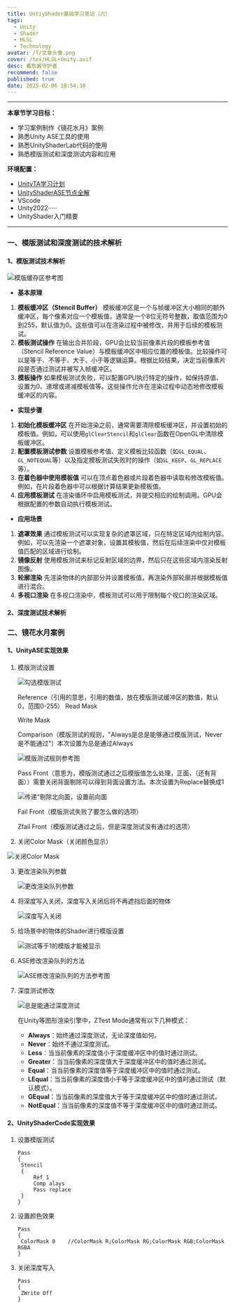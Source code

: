 ```yaml
---
title: UntiyShader基础学习笔记（六）
tags:
  - Unity
  - Shader
  - HLSL
  - Technology
avatar: /T/文章头像.png
cover: /tex/HLSL+Unity.avif
desc: 番茄酱守护者
recommend: false
published: true
date: 2025-02-06 18:54:38
---
```


---

**本章节学习目标：** 

- 学习案例制作《镜花水月》案例
- 熟悉Unity ASE工具的使用
- 熟悉UnityShaderLab代码的使用
- 熟悉模版测试和深度测试内容和应用



**环境配置：**

- [UnityTA学习计划](http://localhost:4000/2024/12/18/%E5%85%B6%E4%BB%96/UnityTA%E5%AD%A6%E4%B9%A0%E8%AE%A1%E5%88%92/)
- [UnityShaderASE节点全解](https://blog.maoxiang.site/2024/12/18/Shader/UnityShaderASE%E8%8A%82%E7%82%B9%E5%85%A8%E8%A7%A3/)
- VScode
- Unity2022·····
- UnityShader入门精要

___

### 一、模版测试和深度测试的技术解析

#### 1、模版测试技术解析

![模版缓存区参考图](/Blog/posts/2025-2/image-20250208104756670.avif)

- **基本原理**

1. **模板缓冲区（Stencil Buffer）**
   模板缓冲区是一个与帧缓冲区大小相同的额外缓冲区，每个像素对应一个模板值，通常是一个8位无符号整数，取值范围为0到255，默认值为0。这些值可以在渲染过程中被修改，并用于后续的模板测试。
2. **模板测试操作**
   在输出合并阶段，GPU会比较当前像素片段的模板参考值（Stencil Reference Value）与模板缓冲区中相应位置的模板值。比较操作可以是等于、不等于、大于、小于等逻辑运算。根据比较结果，决定当前像素片段是否通过测试并被写入帧缓冲区。
3. **模板操作**
   如果模板测试失败，可以配置GPU执行特定的操作，如保持原值、设置为0、递增或递减模板值等。这些操作允许在渲染过程中动态地修改模板缓冲区的内容。

- **实现步骤**

1. **初始化模板缓冲区**
   在开始渲染之前，通常需要清除模板缓冲区，并设置初始的模板值。例如，可以使用`glClearStencil`和`glClear`函数在OpenGL中清除模板缓冲区。
2. **配置模板测试参数**
   设置模板参考值、定义模板比较函数（如`GL_EQUAL`、`GL_NOTEQUAL`等）以及指定模板测试失败时的操作（如`GL_KEEP`、`GL_REPLACE`等）。
3. **在着色器中使用模板值**
   可以在顶点着色器或片段着色器中读取和修改模板值。例如，在片段着色器中可以根据计算结果更新模板值。
4. **应用模板测试**
   在渲染循环中启用模板测试，并提交相应的绘制调用。GPU会根据配置的参数自动执行模板测试。

- **应用场景**

1. **遮罩效果**
   通过模板测试可以实现复杂的遮罩区域，只在特定区域内绘制内容。例如，可以先渲染一个遮罩对象，设置其模板值，然后在后续渲染中仅对模板值匹配的区域进行绘制。
2. **镜像反射**
   使用模板测试来标记反射区域的边界，然后只在这些区域内渲染反射图像。
3. **轮廓渲染**
   先渲染物体的内部部分并设置模板值，再渲染外部轮廓并根据模板值进行混合。
4. **多视口渲染**
   在多视口渲染中，模板测试可以用于限制每个视口的渲染区域。



#### 2、深度测试技术解析

### 二、镜花水月案例

#### 1、UnityASE实现效果

1. 模版测试设置

   ![勾选模版测试](/Blog/posts/2025-2/image-20250208105308509.avif)

   Reference（引用的意思，引用的数值，放在模版测试缓冲区的数值，默认0，范围0-255）
   Read Mask

   Write Mask

   Comparison（模版测试的规则，"Always是总是能够通过模版测试，Never是不能通过"）本次设置为总是通过Always

   ![模版测试规则参考图](/Blog/posts/2025-2/image-20250208110240681.avif)

   Pass  Front（意思为，模版测试通过之后模版值怎么处理，正面，（还有背面））需要关闭背面剔除可以得到背面设置方法。本次设置为Replace替换成1

   ![传递“剔除北向面，设置前向面](/Blog/posts/2025-2/image-20250208111147271.avif)

   Fail Front（模版测试失败了要怎么做的选项）

   Zfail Front（模版测试通过之后，但是深度测试没有通过的选项）

2.  关闭Color Mask（关闭颜色显示）

   ![关闭Color Mask](/Blog/posts/2025-2/image-20250208112111486.avif)

3. 更改渲染队列参数

   ![更改渲染队列参数](/Blog/posts/2025-2/image-20250208112546955.avif)

4. 将深度写入关闭，深度写入关闭后将不再遮挡后面的物体

   ![深度写入关闭](/Blog/posts/2025-2/image-20250208112729412.avif)

5. 给场景中的物体的Shader进行模版设置

   ![测试等于1的模版才能被显示](/Blog/posts/2025-2/image-20250208113055056.avif)

6. ASE修改渲染队列的方法

   ![ASE修改渲染队列的方法参考图](/Blog/posts/2025-2/image-20250208113703247.avif)

7. 深度测试修改

   ![总是能通过深度测试](/Blog/posts/2025-2/image-20250208114442715.avif)

   在Unity等图形渲染引擎中，ZTest Mode通常有以下几种模式：

   - **Always**：始终通过深度测试，无论深度值如何。
   - **Never**：始终不通过深度测试。
   - **Less**：当当前像素的深度值小于深度缓冲区中的值时通过测试。
   - **Greater**：当当前像素的深度值大于深度缓冲区中的值时通过测试。
   - **Equal**：当当前像素的深度值等于深度缓冲区中的值时通过测试。
   - **LEqual**：当当前像素的深度值小于等于深度缓冲区中的值时通过测试（默认模式）。
   - **GEqual**：当当前像素的深度值大于等于深度缓冲区中的值时通过测试。
   - **NotEqual**：当当前像素的深度值不等于深度缓冲区中的值时通过测试。

#### 2、UnityShaderCode实现效果

1. 设置模版测试

   ```
   Pass
   {
   	Stencil
   	{
   		Ref 1
   		Comp alays
   		Pass replace
   	}
   }
   
   ```

   

2. 设置颜色效果

   ```
   Pass
   {
   	ColorMask 0    //ColorMask R;ColorMask RG;ColorMask RGB;ColorMask RGBA
   }
   
   ```

3. 关闭深度写入

   ```
   Pass
   {
   	ZWrite Off
   }
   
   ```

   
